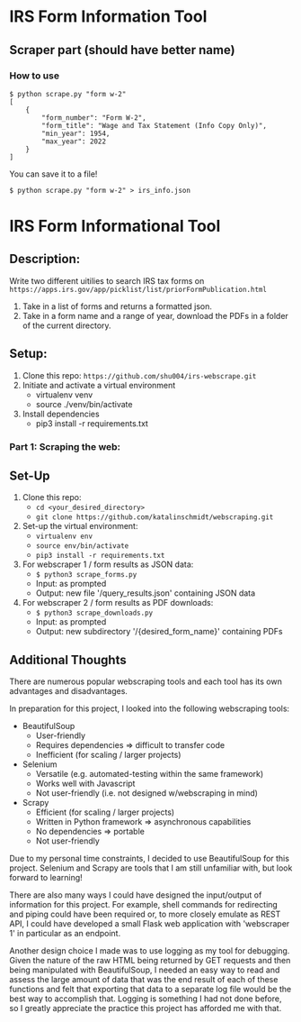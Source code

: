 # IRS Form Information Tool


## Scraper part (should have better name)

### How to use

```console
$ python scrape.py "form w-2"
[
    {
        "form_number": "Form W-2",
        "form_title": "Wage and Tax Statement (Info Copy Only)",
        "min_year": 1954,
        "max_year": 2022
    }
]
```

You can save it to a file!
```console
$ python scrape.py "form w-2" > irs_info.json
```


# IRS Form Informational Tool

## Description:
Write two different uitilies to search IRS tax forms on `https://apps.irs.gov/app/picklist/list/priorFormPublication.html`
1. Take in a list of forms and returns a formatted json.
2. Take in a form name and a range of year, download the PDFs in a folder of the current directory.

## Setup:
1. Clone this repo: `https://github.com/shu004/irs-webscrape.git`
2. Initiate and activate a virtual environment
    * virtualenv venv
    * source ./venv/bin/activate
3. Install dependencies
    * pip3 install -r requirements.txt

### Part 1: Scraping the web:



## Set-Up
1. Clone this repo:
    * `cd <your_desired_directory>`
    * `git clone https://github.com/katalinschmidt/webscraping.git`
2. Set-up the virtual environment:
    * `virtualenv env`
    * `source env/bin/activate`
    * `pip3 install -r requirements.txt`
3. For webscraper 1 / form results as JSON data:
    * `$ python3 scrape_forms.py`
    * Input: as prompted
    * Output: new file '/query_results.json' containing JSON data
4. For webscraper 2 / form results as PDF downloads:
    * `$ python3 scrape_downloads.py`
    * Input: as prompted
    * Output: new subdirectory '/{desired_form_name}' containing PDFs

## Additional Thoughts
There are numerous popular webscraping tools and each tool has its own advantages and disadvantages.

In preparation for this project, I looked into the following webscraping tools:
* BeautifulSoup
    * User-friendly
    * Requires dependencies => difficult to transfer code
    * Inefficient (for scaling / larger projects)
* Selenium
    * Versatile (e.g. automated-testing within the same framework)
    * Works well with Javascript
    * Not user-friendly (i.e. not designed w/webscraping in mind)
* Scrapy
    * Efficient (for scaling / larger projects)
    * Written in Python framework => asynchronous capabilities
    * No dependencies => portable
    * Not user-friendly

Due to my personal time constraints, I decided to use BeautifulSoup for this project.
Selenium and Scrapy are tools that I am still unfamiliar with, but look forward to learning!

There are also many ways I could have designed the input/output of information for this project.
For example, shell commands for redirecting and piping could have been required or, to more closely emulate as REST API,
I could have developed a small Flask web application with 'webscraper 1' in particular as an endpoint.

Another design choice I made was to use logging as my tool for debugging.
Given the nature of the raw HTML being returned by GET requests and then being manipulated with BeautifulSoup,
I needed an easy way to read and assess the large amount of data that was the end result of each of these functions and
felt that exporting that data to a separate log file would be the best way to accomplish that.
Logging is something I had not done before, so I greatly appreciate the practice this project has afforded me with that.